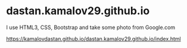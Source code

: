 # dastan.kamalov29.github.io
I use HTML3, CSS, Bootstrap and take some photo from Google.com

https://kamalovdastan.github.io/dastan.kamalov29.github.io/index.html
